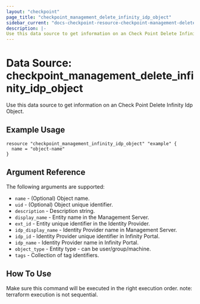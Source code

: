 ```yaml
---
layout: "checkpoint"
page_title: "checkpoint_management_delete_infinity_idp_object"
sidebar_current: "docs-checkpoint-resource-checkpoint-management-delete-infinity-idp-object"
description: |-
Use this data source to get information on an Check Point Delete Infinity Idp Object.
---
```


# Data Source: checkpoint_management_delete_infinity_idp_object

Use this data source to get information on an Check Point Delete Infinity Idp Object.

## Example Usage


```hcl
resource "checkpoint_management_infinity_idp_object" "example" {
  name = "object-name"
}
```

## Argument Reference

The following arguments are supported:

* `name` - (Optional) Object name.
* `uid` - (Optional) Object unique identifier.
* `description` - Description string.
* `display_name` - Entity name in the Management Server.
* `ext_id` - Entity unique identifier in the Identity Provider.
* `idp_display_name` - Identity Provider name in Management Server.
* `idp_id` - Identity Provider unique identifier in Infinity Portal.
* `idp_name` - Identity Provider name in Infinity Portal.
* `object_type` - Entity type - can be user/group/machine.
* `tags` - Collection of tag identifiers.

## How To Use
Make sure this command will be executed in the right execution order. 
note: terraform execution is not sequential.  

